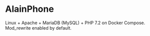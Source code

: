 # AlainPhone
Linux + Apache + MariaDB (MySQL) + PHP 7.2 on Docker Compose. Mod_rewrite enabled by default.

